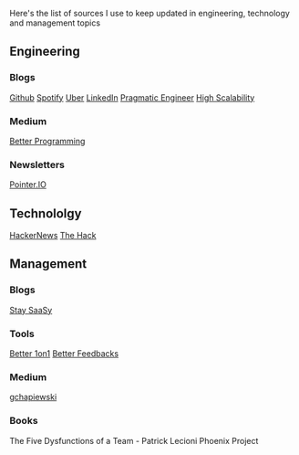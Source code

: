 Here's the list of sources I use to keep updated in engineering, technology and management topics

## Engineering

### Blogs
[Github](https://github.blog)
[Spotify](https://engineering.atspotify.com)
[Uber](https://eng.uber.com)
[LinkedIn](https://engineering.linkedin.com)
[Pragmatic Engineer](https://blog.pragmaticengineer.com)
[High Scalability](http://highscalability.com)

### Medium
[Better Programming](https://betterprogramming.pub)

### Newsletters

[Pointer.IO](https://www.pointer.io)

## Technololgy
[HackerNews](https://hackernewsletter.com)
[The Hack](https://thehack.com.br/subscribe)


## Management

### Blogs
[Stay SaaSy](https://staysaasy.com)


### Tools
[Better 1on1](https://getlighthouse.com)
[Better Feedbacks](https://matterapp.com)

### Medium
[gchapiewski](https://medium.com/@gchapiewski)


### Books
The Five Dysfunctions of a Team - Patrick Lecioni
Phoenix Project
